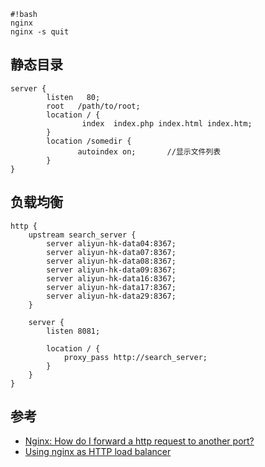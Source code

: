 ```
#!bash
nginx
nginx -s quit
```


## 静态目录
```
server {
        listen   80;
        root   /path/to/root;
        location / {
                index  index.php index.html index.htm;
        }
        location /somedir {
               autoindex on;       //显示文件列表
        }
}
```

## 负载均衡
```
http {
    upstream search_server {
        server aliyun-hk-data04:8367;
        server aliyun-hk-data07:8367;
        server aliyun-hk-data08:8367;
        server aliyun-hk-data09:8367;
        server aliyun-hk-data16:8367;
        server aliyun-hk-data17:8367;
        server aliyun-hk-data29:8367;
    }

    server {
        listen 8081;

        location / {
            proxy_pass http://search_server;
        }
    }
}

```

## 参考
* [Nginx: How do I forward a http request to another port?](http://serverfault.com/questions/536576/nginx-how-do-i-forward-a-http-request-to-another-port)
* [Using nginx as HTTP load balancer](http://nginx.org/en/docs/http/load_balancing.html)